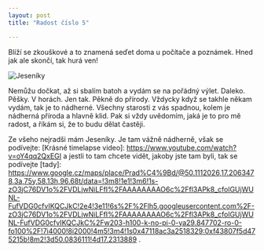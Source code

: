 ```yaml
---
layout: post
title: "Radost číslo 5"

---
```


Blíží se zkouškové a to znamená seďet doma u počítače a poznámek. Hned jak ale skončí, tak hurá ven! 

![Jeseníky](/learn-jekyll/_posts/images/Jeseníky.jpg)


Nemůžu dočkat, až si sbalím batoh a vydám se na pořádný výlet. Daleko. Pěšky. V horách. Jen tak. Pěkně do přírody. Vždycky když se takhle někam vydám, tak je to nádherné. Všechny starosti z vás spadnou, kolem je nádherná příroda a hlavně klid. Pak si vždy uvědomím, jaká je to pro mě radost, a říkám si, že to budu dělat častěji.

Ze všeho nejradši mám Jeseníky. Je tam vážně nádherně, však se podívejte: [Krásné timelapse video]: https://www.youtube.com/watch?v=oY4qq2QxEGI a jestli to tam chcete vidět, jakoby jste tam byli, tak se podívejte [tady]: https://www.google.cz/maps/place/Prad%C4%9Bd/@50.1112026,17.2063478,3a,75y,58.13h,96.68t/data=!3m8!1e1!3m6!1s-zO3jC76DV1o%2FVDLjwNiLFfI%2FAAAAAAAAO6c%2Ffl3APk8_cfolGUjWUNL-FufVDG0cfvIKQCJkC!2e4!3e11!6s%2F%2Flh5.googleusercontent.com%2F-zO3jC76DV1o%2FVDLjwNiLFfI%2FAAAAAAAAO6c%2Ffl3APk8_cfolGUjWUNL-FufVDG0cfvIKQCJkC%2Fw203-h100-k-no-pi-0-ya29.847702-ro-0-fo100%2F!7i4000!8i2000!4m5!3m4!1s0x47118ac3a2518329:0xf43807f5d475215b!8m2!3d50.0836111!4d17.2313889 . 
